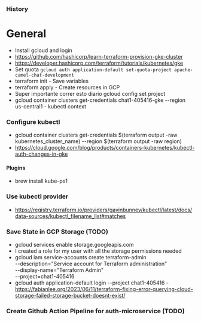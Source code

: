 ### History

# General

- Install gcloud and login
- https://github.com/hashicorp/learn-terraform-provision-gke-cluster
- https://developer.hashicorp.com/terraform/tutorials/kubernetes/gke
- Set quota `gcloud auth application-default set-quota-project apache-camel-chat-development`
- terraform init - Save variables
- terraform apply - Create resources in GCP
- Super importante correr esto diario gcloud config set project
- gcloud container clusters get-credentials chat1-405416-gke --region us-central1 - kubectl context

### Configure kubectl

- gcloud container clusters get-credentials $(terraform output -raw kubernetes_cluster_name) --region $(terraform output -raw region)
- https://cloud.google.com/blog/products/containers-kubernetes/kubectl-auth-changes-in-gke

#### Plugins

- brew install kube-ps1

### Use kubectl provider

- https://registry.terraform.io/providers/gavinbunney/kubectl/latest/docs/data-sources/kubectl_filename_list#matches

### Save State in GCP Storage (TODO)

- gcloud services enable storage.googleapis.com
- I created a role for my user with all the storage permissions needed
- gcloud iam service-accounts create terraform-admin \
   --description="Service account for Terraform administration" \
   --display-name="Terraform Admin" \
   --project=chat1-405416
- gcloud auth application-default login --project chat1-405416 - https://fabianlee.org/2023/06/11/terraform-fixing-error-querying-cloud-storage-failed-storage-bucket-doesnt-exist/

### Create Github Action Pipeline for auth-microservice (TODO)

